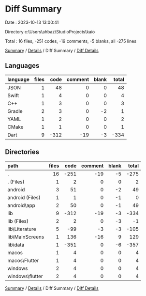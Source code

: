 # Diff Summary

Date : 2023-10-13 13:00:41

Directory c:\\Users\\ahbaz\\StudioProjects\\kaio

Total : 16 files,  -251 codes, -19 comments, -5 blanks, all -275 lines

[Summary](results.md) / [Details](details.md) / Diff Summary / [Diff Details](diff-details.md)

## Languages
| language | files | code | comment | blank | total |
| :--- | ---: | ---: | ---: | ---: | ---: |
| JSON | 1 | 48 | 0 | 0 | 48 |
| Swift | 1 | 4 | 0 | 0 | 4 |
| C++ | 1 | 3 | 0 | 0 | 3 |
| Gradle | 2 | 3 | 0 | -2 | 1 |
| YAML | 1 | 2 | 0 | 0 | 2 |
| CMake | 1 | 1 | 0 | 0 | 1 |
| Dart | 9 | -312 | -19 | -3 | -334 |

## Directories
| path | files | code | comment | blank | total |
| :--- | ---: | ---: | ---: | ---: | ---: |
| . | 16 | -251 | -19 | -5 | -275 |
| . (Files) | 1 | 2 | 0 | 0 | 2 |
| android | 3 | 51 | 0 | -2 | 49 |
| android (Files) | 1 | 1 | 0 | -1 | 0 |
| android\\app | 2 | 50 | 0 | -1 | 49 |
| lib | 9 | -312 | -19 | -3 | -334 |
| lib (Files) | 2 | 2 | 0 | -3 | -1 |
| lib\\Literature | 5 | -99 | -3 | -3 | -105 |
| lib\\MainScreens | 1 | 136 | -16 | 9 | 129 |
| lib\\data | 1 | -351 | 0 | -6 | -357 |
| macos | 1 | 4 | 0 | 0 | 4 |
| macos\\Flutter | 1 | 4 | 0 | 0 | 4 |
| windows | 2 | 4 | 0 | 0 | 4 |
| windows\\flutter | 2 | 4 | 0 | 0 | 4 |

[Summary](results.md) / [Details](details.md) / Diff Summary / [Diff Details](diff-details.md)